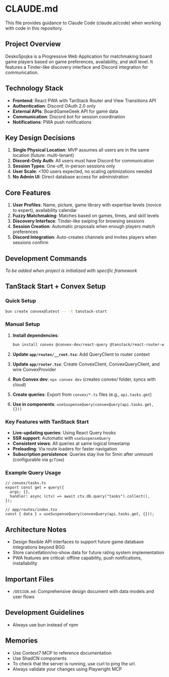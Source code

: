 # CLAUDE.md

This file provides guidance to Claude Code (claude.ai/code) when working with code in this repository.

## Project Overview

DeskoSpojka is a Progressive Web Application for matchmaking board game players based on game preferences, availability, and skill level. It features a Tinder-like discovery interface and Discord integration for communication.

## Technology Stack

- **Frontend**: React PWA with TanStack Router and View Transitions API
- **Authentication**: Discord OAuth 2.0 only
- **External APIs**: BoardGameGeek API for game data
- **Communication**: Discord bot for session coordination
- **Notifications**: PWA push notifications

## Key Design Decisions

1. **Single Physical Location**: MVP assumes all users are in the same location (future: multi-tenant)
2. **Discord-Only Auth**: All users must have Discord for communication
3. **Session Types**: One-off, in-person sessions only
4. **User Scale**: <100 users expected, no scaling optimizations needed
5. **No Admin UI**: Direct database access for administration

## Core Features

1. **User Profiles**: Name, picture, game library with expertise levels (novice to expert), availability calendar
2. **Fuzzy Matchmaking**: Matches based on games, times, and skill levels
3. **Discovery Interface**: Tinder-like swiping for browsing sessions
4. **Session Creation**: Automatic proposals when enough players match preferences
5. **Discord Integration**: Auto-creates channels and invites players when sessions confirm

## Development Commands

*To be added when project is initialized with specific framework*

## TanStack Start + Convex Setup

### Quick Setup
```bash
bun create convex@latest -- -t tanstack-start
```

### Manual Setup
1. **Install dependencies**:
   ```bash
   bun install convex @convex-dev/react-query @tanstack/react-router-with-query @tanstack/react-query
   ```

2. **Update `app/routes/__root.tsx`**: Add QueryClient to router context
3. **Update `app/router.tsx`**: Create ConvexClient, ConvexQueryClient, and wire ConvexProvider
4. **Run Convex dev**: `npx convex dev` (creates convex/ folder, syncs with cloud)
5. **Create queries**: Export from `convex/*.ts` files (e.g., `api.tasks.get`)
6. **Use in components**: `useSuspenseQuery(convexQuery(api.tasks.get, {}))`

### Key Features with TanStack Start
- **Live-updating queries**: Using React Query hooks
- **SSR support**: Automatic with `useSuspenseQuery`
- **Consistent views**: All queries at same logical timestamp
- **Preloading**: Via route loaders for faster navigation
- **Subscription persistence**: Queries stay live for 5min after unmount (configurable via `gcTime`)

### Example Query Usage
```tsx
// convex/tasks.ts
export const get = query({
  args: {},
  handler: async (ctx) => await ctx.db.query("tasks").collect(),
});

// app/routes/index.tsx
const { data } = useSuspenseQuery(convexQuery(api.tasks.get, {}));
```

## Architecture Notes

- Design flexible API interfaces to support future game database integrations beyond BGG
- Store cancellation/no-show data for future rating system implementation
- PWA features are critical: offline capability, push notifications, installability

## Important Files

- `/DESIGN.md`: Comprehensive design document with data models and user flows

## Development Guidelines

- Always use bun instead of npm

## Memories

- Use Context7 MCP to reference documentation
- Use ShadCN components
- To check that the server is running, use curl to ping the url.
- Always validate your changes using Playwright MCP
